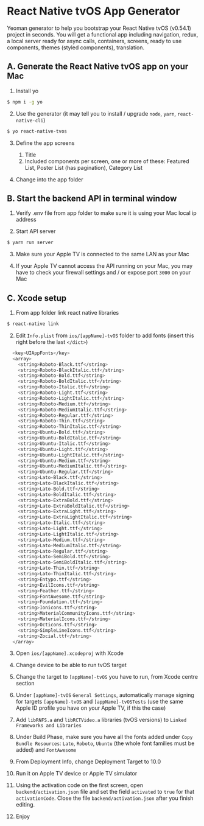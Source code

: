 # React Native tvOS App Generator

Yeoman generator to help you bootstrap your React Native tvOS (v0.54.1) project in seconds. You will get a functional app including navigation, redux, a local server ready for async calls, containers, screens, ready to use components, themes (styled components), translation.  

## A. Generate the React Native tvOS app on your Mac

1. Install yo

```sh
$ npm i -g yo
```

2. Use the generator (it may tell you to install / upgrade `node`, `yarn`, `react-native-cli`)

```sh
$ yo react-native-tvos
```

3. Define the app screens
    1. Title
    2. Included components per screen, one or more of these: Featured List, Poster List (has pagination), Category List

4. Change into the app folder

## B. Start the backend API in terminal window

1. Verify .env file from app folder to make sure it is using your Mac local ip address

2. Start API server

```sh
$ yarn run server
```

3. Make sure your Apple TV is connected to the same LAN as your Mac

4. If your Apple TV cannot access the API running on your Mac, you may have to check your firewall settings and / or expose port `3000` on your Mac

## C. Xcode setup

1. From app folder link react native libraries

```sh
$ react-native link
```

2. Edit `Info.plist` from `ios/[appName]-tvOS` folder to add fonts (insert this right before the last `</dict>`)

```sh
  <key>UIAppFonts</key>
  <array>
    <string>Roboto-Black.ttf</string>
    <string>Roboto-BlackItalic.ttf</string>
    <string>Roboto-Bold.ttf</string>
    <string>Roboto-BoldItalic.ttf</string>
    <string>Roboto-Italic.ttf</string>
    <string>Roboto-Light.ttf</string>
    <string>Roboto-LightItalic.ttf</string>
    <string>Roboto-Medium.ttf</string>
    <string>Roboto-MediumItalic.ttf</string>
    <string>Roboto-Regular.ttf</string>
    <string>Roboto-Thin.ttf</string>
    <string>Roboto-ThinItalic.ttf</string>
    <string>Ubuntu-Bold.ttf</string>
    <string>Ubuntu-BoldItalic.ttf</string>
    <string>Ubuntu-Italic.ttf</string>
    <string>Ubuntu-Light.ttf</string>
    <string>Ubuntu-LightItalic.ttf</string>
    <string>Ubuntu-Medium.ttf</string>
    <string>Ubuntu-MediumItalic.ttf</string>
    <string>Ubuntu-Regular.ttf</string>
    <string>Lato-Black.ttf</string>
    <string>Lato-BlackItalic.ttf</string>
    <string>Lato-Bold.ttf</string>
    <string>Lato-BoldItalic.ttf</string>
    <string>Lato-ExtraBold.ttf</string>
    <string>Lato-ExtraBoldItalic.ttf</string>
    <string>Lato-ExtraLight.ttf</string>
    <string>Lato-ExtraLightItalic.ttf</string>
    <string>Lato-Italic.ttf</string>
    <string>Lato-Light.ttf</string>
    <string>Lato-LightItalic.ttf</string>
    <string>Lato-Medium.ttf</string>
    <string>Lato-MediumItalic.ttf</string>
    <string>Lato-Regular.ttf</string>
    <string>Lato-SemiBold.ttf</string>
    <string>Lato-SemiBoldItalic.ttf</string>
    <string>Lato-Thin.ttf</string>
    <string>Lato-ThinItalic.ttf</string>
    <string>Entypo.ttf</string>
    <string>EvilIcons.ttf</string>
    <string>Feather.ttf</string>
    <string>FontAwesome.ttf</string>
    <string>Foundation.ttf</string>
    <string>Ionicons.ttf</string>
    <string>MaterialCommunityIcons.ttf</string>
    <string>MaterialIcons.ttf</string>
    <string>Octicons.ttf</string>
    <string>SimpleLineIcons.ttf</string>
    <string>Zocial.ttf</string>
  </array>
```

3. Open `ios/[appName].xcodeproj` with Xcode

4. Change device to be able to run tvOS target

5. Change the target to `[appName]-tvOS` you have to run, from Xcode centre section

6. Under `[appName]-tvOS` `General Settings`, automatically manage signing for targets `[appName]-tvOS` and `[appName]-tvOSTests` (use the same Apple ID profile you have on your Apple TV, if this the case)

7. Add `libRNFS.a` and `libRCTVideo.a` libraries (tvOS versions) to `Linked Frameworks and Libraries`

8. Under Build Phase, make sure you have all the fonts added under `Copy Bundle Resources`: `Lato`, `Roboto`, `Ubuntu` (the whole font families must be added) and `FontAwesome`

9. From Deployment Info, change Deployment Target to 10.0

10. Run it on Apple TV device or Apple TV simulator

11. Using the activation code on the first screen, open `backend/activation.json` file and set the field `activated` to `true` for that `activationCode`. Close the file `backend/activation.json` after you finish editing.

12. Enjoy
